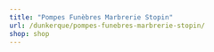 ```yaml
---
title: "Pompes Funèbres Marbrerie Stopin"
url: /dunkerque/pompes-funebres-marbrerie-stopin/
shop: shop
---
```

